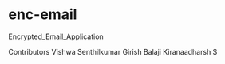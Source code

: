 # enc-email
Encrypted_Email_Application

Contributors
Vishwa Senthilkumar
Girish Balaji
Kiranaadharsh S
